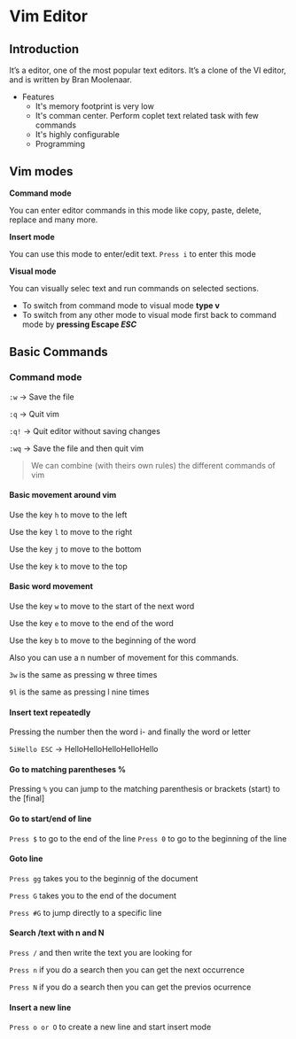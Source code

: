 # Vim Editor

## Introduction
It’s a editor, one of the most popular text editors.
It’s a clone of the VI editor, and is written by Bran Moolenaar.

* Features
  * It's memory footprint is very low
  * It's comman center. Perform coplet text related task with few commands
  * It's highly configurable
  * Programming

## Vim modes
**Command mode**

You can enter editor commands in this mode like copy, paste, delete, replace and many more.

**Insert mode**

You can use this mode to enter/edit text.
`Press i` to enter this mode

**Visual mode**

You can visually selec text and run commands on selected sections.
   * To switch from command mode to visual mode **type v**
   * To switch from any other mode to visual mode first back to command mode by **pressing Escape _ESC_**

## Basic Commands
### Command mode
`:w` -> Save the file

`:q` -> Quit vim

`:q!` -> Quit editor without saving changes

`:wq` -> Save the file and then quit vim

> We can combine (with theirs own rules) the different commands of vim

#### Basic movement around vim

Use the key `h` to move to the left

Use the key `l` to move to the right

Use the key `j` to move to the bottom

Use the key `k` to move to the top

#### Basic word movement

Use the key `w` to move to the start of the next word

Use the key `e` to move to the end of the word

Use the key `b` to move to the beginning of the word


Also you can use a n number of movement for this commands.

`3w` is the same as pressing w three times

`9l` is the same as pressing l nine times

#### Insert text repeatedly

Pressing the number then the word i- and finally the word or letter

`5iHello ESC` -> HelloHelloHelloHelloHello

#### Go to matching parentheses %

Pressing `%` you can jump to the matching parenthesis or brackets
(start) to the [final]


#### Go to start/end of line

`Press $` to go to the end of the line
`Press 0` to go to the beginning of the line


#### Goto line 

`Press gg` takes you to the beginnig of the document

`Press G` takes you to the end of the document

`Press #G` to jump directly to a specific line


#### Search /text with n and N

`Press /` and then write the text you are looking for

`Press n` if you do a search then you can get the next occurrence

`Press N` if you do a search then you can get the previos ocurrence 


#### Insert a new line
`Press o or O` to create a new line and start insert mode
